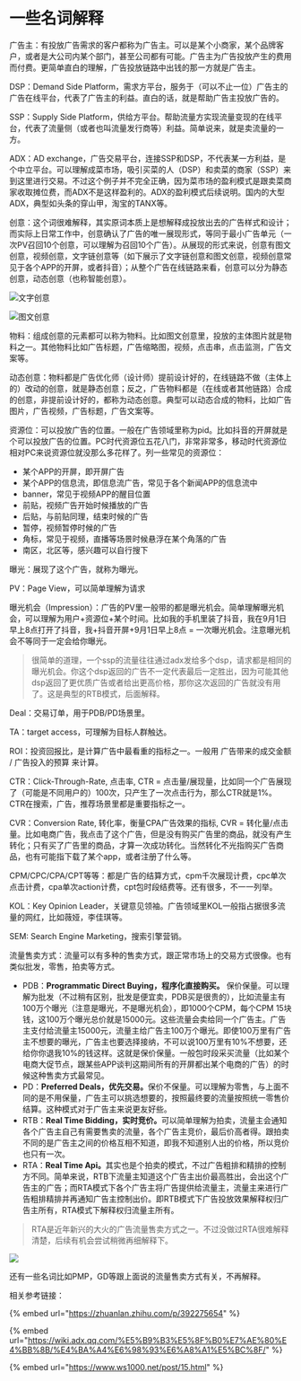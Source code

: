 # 一些名词解释

广告主：有投放广告需求的客户都称为广告主。可以是某个小商家，某个品牌客户，或者是大公司内某个部门，甚至公司都有可能。广告主为广告投放产生的费用而付费。更简单直白的理解，广告投放链路中出钱的那一方就是广告主。

DSP：Demand Side Platform，需求方平台，服务于（可以不止一位）广告主的广告在线平台，代表了广告主的利益。直白的话，就是帮助广告主投放广告的。

SSP：Supply Side Platform，供给方平台。帮助流量方实现流量变现的在线平台，代表了流量侧（或者也叫流量发行商等）利益。简单说来，就是卖流量的一方。

ADX：AD exchange，广告交易平台，连接SSP和DSP，不代表某一方利益，是个中立平台。可以理解成菜市场，吸引买菜的人（DSP）和卖菜的商家（SSP）来到这里进行交易。不过这个例子并不完全正确，因为菜市场的盈利模式是跟卖菜商家收取摊位费，而ADX不是这样盈利的。ADX的盈利模式后续说明。国内的大型ADX，典型如头条的穿山甲，淘宝的TANX等。

创意：这个词很难解释，其实原词本质上是想解释成投放出去的广告样式和设计；而实际上日常工作中，创意确认了广告的唯一展现形式，等同于最小广告单元（一次PV召回10个创意，可以理解为召回10个广告）。从展现的形式来说，创意有图文创意，视频创意，文字链创意等（如下展示了文字链创意和图文创意，视频创意常见于各个APP的开屏，或者抖音）；从整个广告在线链路来看，创意可以分为静态创意，动态创意（也称智能创意）。

![文字创意](https://github.com/GardianT/GardianT.github.io/raw/master/.gitbook/assets/image%20\(1\).png)

![图文创意](https://github.com/GardianT/GardianT.github.io/raw/master/.gitbook/assets/image%20\(3\).png)

物料：组成创意的元素都可以称为物料。比如图文创意里，投放的主体图片就是物料之一。其他物料比如广告标题，广告缩略图，视频，点击串，点击监测，广告文案等。

动态创意：物料都是广告优化师（设计师）提前设计好的，在线链路不做（主体上的）改动的创意，就是静态创意；反之，广告物料都是（在线或者其他链路）合成的创意，非提前设计好的，都称为动态创意。典型可以动态合成的物料，比如广告图片，广告视频，广告标题，广告文案等。

资源位：可以投放广告的位置。一般在广告领域里称为pid。比如抖音的开屏就是个可以投放广告的位置。PC时代资源位五花八门，非常非常多，移动时代资源位相对PC来说资源位就没那么多花样了。列一些常见的资源位：

* 某个APP的开屏，即开屏广告
* 某个APP的信息流，即信息流广告，常见于各个新闻APP的信息流中
* banner，常见于视频APP的醒目位置
* 前贴，视频广告开始时候播放的广告
* 后贴，与前贴同理，结束时候的广告
* 暂停，视频暂停时候的广告
* 角标，常见于视频，直播等场景时候悬浮在某个角落的广告
* 南区，北区等，感兴趣可以自行搜下

曝光：展现了这个广告，就称为曝光。

PV：Page View，可以简单理解为请求

曝光机会（Impression）：广告的PV里一般带的都是曝光机会。简单理解曝光机会，可以理解为用户+资源位+某个时间。比如我的手机里装了抖音，我在9月1日早上8点打开了抖音，我+抖音开屏+9月1日早上8点 = 一次曝光机会。注意曝光机会不等同于一定会给你曝光。

> 很简单的道理，一个ssp的流量往往通过adx发给多个dsp，请求都是相同的曝光机会。你这个dsp返回的广告不一定代表最后一定胜出，因为可能其他dsp返回了更优质广告或者给出更高价格，那你这次返回的广告就没有用了。这是典型的RTB模式，后面解释。

Deal：交易订单，用于PDB/PD场景里。

TA：target access，可理解为目标人群触达。

ROI：投资回报比，是计算广告中最看重的指标之一。一般用 广告带来的成交金额 / 广告投入的预算 来计算。

CTR：Click-Through-Rate, 点击率, CTR = 点击量/展现量，比如同一个广告展现了（可能是不同用户的）100次，只产生了一次点击行为，那么CTR就是1%。CTR在搜索，广告，推荐场景里都是重要指标之一。

CVR：Conversion Rate, 转化率，衡量CPA广告效果的指标, CVR = 转化量/点击量。比如电商广告，我点击了这个广告，但是没有购买广告里的商品，就没有产生转化；只有买了广告里的商品，才算一次成功转化。当然转化不光指购买广告商品，也有可能指下载了某个app，或者注册了什么等。

CPM/CPC/CPA/CPT等等：都是广告的结算方式，cpm千次展现计费，cpc单次点击计费，cpa单次action计费，cpt包时段结费等。还有很多，不一一列举。

KOL：Key Opinion Leader，关键意见领袖。广告领域里KOL一般指占据很多流量的网红，比如薇娅，李佳琪等。

SEM: Search Engine Marketing，搜索引擎营销。

流量售卖方式：流量可以有多种的售卖方式，跟正常市场上的交易方式很像。也有类似批发，零售，拍卖等方式。

* PDB：**Programmatic Direct Buying，程序化直接购买。** 保价保量。可以理解为批发（不过稍有区别，批发是便宜卖，PDB买是很贵的），比如流量主有100万个曝光（注意是曝光，不是曝光机会），即1000个CPM，每个CPM 15块钱，这100万个曝光总价就是15000元。这些流量会卖给同一个广告主。广告主支付给流量主15000元，流量主给广告主100万个曝光。即使100万里有广告主不想要的曝光，广告主也要选择接纳，不可以说100万里有10%不想要，还给你你退我10%的钱这样。这就是保价保量。一般包时段采买流量（比如某个电商大促节点，跟某些APP谈判这期间所有的开屏都出某个电商的广告）的时候这种售卖方式最常见。
* PD：**Preferred Deals，优先交易。**&#x4FDD;价不保量。可以理解为零售，与上面不同的是不用保量，广告主可以挑选想要的，按照最终要的流量按照统一零售价结算。这种模式对于广告主来说更友好些。
* RTB：**Real Time Bidding，实时竞价。**&#x53EF;以简单理解为拍卖，流量主会通知各个广告主自己有需要售卖的流量，各个广告主竞价，最后价高者得。跟拍卖不同的是广告主之间的价格互相不知道，即我不知道别人出的价格，所以竞价也只有一次。
* RTA：**Real Time Api。**&#x5176;实也是个拍卖的模式，不过广告粗排和精排的控制方不同。简单来说，RTB下流量主知道这个广告主出价最高胜出，会出这个广告主的广告；而RTA模式下各个广告主将广告提供给流量主，流量主来进行广告粗排精排并再通知广告主控制出价。即RTB模式下广告投放效果解释权归广告主所有，RTA模式下解释权归流量主所有。

> RTA是近年新兴的大火的广告流量售卖方式之一。不过没做过RTA很难解释清楚，后续有机会尝试稍微再细解释下。

![](https://github.com/GardianT/GardianT.github.io/raw/master/.gitbook/assets/image%20\(4\).png)

还有一些名词比如PMP，GD等跟上面说的流量售卖方式有关，不再解释。



相关参考链接：

{% embed url="https://zhuanlan.zhihu.com/p/392275654" %}

{% embed url="https://wiki.adx.qq.com/%E5%B9%B3%E5%8F%B0%E7%AE%80%E4%BB%8B/%E4%BA%A4%E6%98%93%E6%A8%A1%E5%BC%8F/" %}

{% embed url="https://www.ws1000.net/post/15.html" %}
